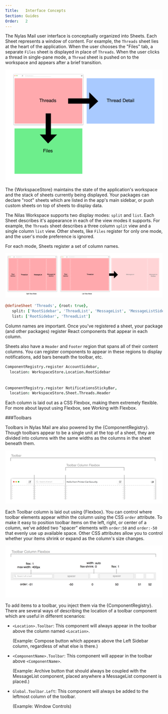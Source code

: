 ```yaml
---
Title:   Interface Concepts
Section: Guides
Order:   2
---
```


The Nylas Mail user interface is conceptually organized into Sheets. Each Sheet represents a window of content. For example, the `Threads` sheet lies at the heart of the application. When the user chooses the "Files" tab, a separate `Files` sheet is displayed in place of `Threads`. When the user clicks a thread in single-pane mode, a `Thread` sheet is pushed on to the workspace and appears after a brief transition.

<img src="./images/sheets.png">

The {WorkspaceStore} maintains the state of the application's workspace and the stack of sheets currently being displayed. Your packages can declare "root" sheets which are listed in the app's main sidebar, or push custom sheets on top of sheets to display data.

The Nilas Workspace supports two display modes: `split` and `list`. Each Sheet describes it's appearance in each of the view modes it supports. For example, the `Threads` sheet describes a three column `split` view and a single column `list` view. Other sheets, like `Files` register for only one mode, and the user's mode preference is ignored.

For each mode, Sheets register a set of column names.

<img src="./images/columns.png">

```coffee
@defineSheet 'Threads', {root: true},
   split: ['RootSidebar', 'ThreadList', 'MessageList', 'MessageListSidebar']
   list: ['RootSidebar', 'ThreadList']
```

Column names are important. Once you've registered a sheet, your package (and other packages) register React components that appear in each column.

Sheets also have a `Header` and `Footer` region that spans all of their content columns. You can register components to appear in these regions to display notifications, add bars beneath the toolbar, etc.


```coffee
ComponentRegistry.register AccountSidebar,
  location: WorkspaceStore.Location.RootSidebar


ComponentRegistry.register NotificationsStickyBar,
  location: WorkspaceStore.Sheet.Threads.Header

```

Each column is laid out as a CSS Flexbox, making them extremely flexible. For more about layout using Flexbox, see Working with Flexbox.


###Toolbars

Toolbars in Nylas Mail are also powered by the {ComponentRegistry}. Though toolbars appear to be a single unit at the top of a sheet, they are divided into columns with the same widths as the columns in the sheet beneath them.

<img src="./images/toolbar.png">

Each Toolbar column is laid out using {Flexbox}. You can control where toolbar elements appear within the column using the CSS `order` attribute. To make it easy to position toolbar items on the left, right, or center of a column, we've added two "spacer" elements with `order:50` and `order:-50` that evenly use up available space. Other CSS attributes allow you to control whether your items shrink or expand as the column's size changes.

<img src="./images/toolbar-column.png">

To add items to a toolbar, you inject them via the {ComponentRegistry}. There are several ways of describing the location of a toolbar component which are useful in different scenarios:

- `<Location>.Toolbar`: This component will always appear in the toolbar above the column named `<Location>`.

    (Example: Compose button which appears above the Left Sidebar column, regardless of what else is there.)

- `<ComponentName>.Toolbar`: This component will appear in the toolbar above `<ComponentName>`.

    (Example: Archive button that should always be coupled with the MessageList component, placed anywhere a MessageList component is placed.)

- `Global.Toolbar.Left`: This component will always be added to the leftmost column of the toolbar.

    (Example: Window Controls)
